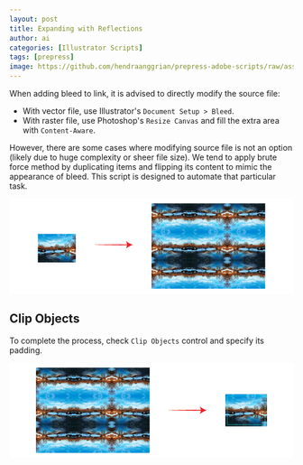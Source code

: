 ```yaml
---
layout: post
title: Expanding with Reflections
author: ai
categories: [Illustrator Scripts]
tags: [prepress]
image: https://github.com/hendraanggrian/prepress-adobe-scripts/raw/assets/screenshots/ai_objects_expandreflected.png
---
```


When adding bleed to link, it is advised to directly modify the source file:
- With vector file, use Illustrator's `Document Setup > Bleed`.
- With raster file, use Photoshop's `Resize Canvas` and fill the extra area
  with `Content-Aware`.

However, there are some cases where modifying source file is not an option
(likely due to huge complexity or sheer file size). We tend to apply brute force
method by duplicating items and flipping its content to mimic the appearance of
bleed. This script is designed to automate that particular task.

![Expand reflections only.](../images/samples/expandingwithreflections.png)

## Clip Objects

To complete the process, check `Clip Objects` control and specify its padding.

![Expand reflections, clip objects and add guide-layout.](../images/samples/expandingwithreflections_clipobjects.png)

